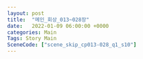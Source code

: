 ```yaml
---
layout: post
title:  "메인_회상_013~028장"
date:   2022-01-09 06:00:00 +0000
categories: Main
Tags: Story Main
SceneCode: ["scene_skip_cp013-028_q1_s10"]
---
```

